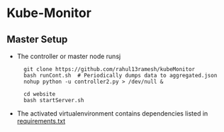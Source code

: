 # Kube-Monitor

Master Setup
------------

* The controller or master node runsj

		git clone https://github.com/rahul13ramesh/kubeMonitor
		bash runCont.sh  # Periodically dumps data to aggregated.json
		nohup python -u controller2.py > /dev/null & 

		cd website
		bash startServer.sh
	
* The activated virtualenvironment contains dependencies listed in [requirements.txt](requirements.txt)


